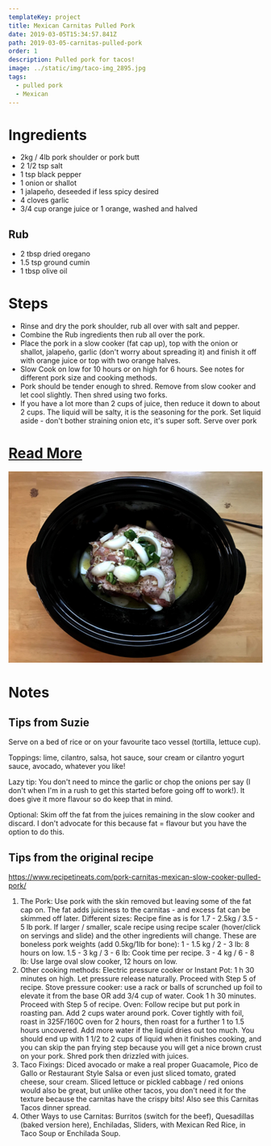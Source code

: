 ```yaml
---
templateKey: project
title: Mexican Carnitas Pulled Pork
date: 2019-03-05T15:34:57.841Z
path: 2019-03-05-carnitas-pulled-pork
order: 1
description: Pulled pork for tacos!
image: ../static/img/taco-img_2895.jpg
tags:
  - pulled pork
  - Mexican
---
```

# Ingredients

* 2kg / 4lb pork shoulder or pork butt
* 2 1/2 tsp salt
* 1 tsp black pepper
* 1 onion or shallot 
* 1 jalapeño, deseeded if less spicy desired
* 4 cloves garlic
* 3/4 cup orange juice or 1 orange, washed and halved

## Rub

* 2 tbsp dried oregano
* 1.5 tsp ground cumin
* 1 tbsp olive oil

# Steps

* Rinse and dry the pork shoulder, rub all over with salt and pepper.
* Combine the Rub ingredients then rub all over the pork.
* Place the pork in a slow cooker (fat cap up), top with the onion or shallot, jalapeño,  garlic (don't worry about spreading it) and finish it off with orange juice or top with two orange halves.
* Slow Cook on low for 10 hours or on high for 6 hours. See notes for different pork size and cooking methods.
* Pork should be tender enough to shred. Remove from slow cooker and let cool slightly. Then shred using two forks.
* If you have a lot more than 2 cups of juice, then reduce it down to about 2 cups. The liquid will be salty, it is the seasoning for the pork. Set liquid aside - don't bother straining onion etc, it's super soft. Serve over pork

# [Read More](https://www.recipetineats.com/pork-carnitas-mexican-slow-cooker-pulled-pork/)

![](/img/taco-img_2891.jpg)

# Notes 

## Tips from Suzie

Serve on a bed of rice or on your favourite taco vessel (tortilla, lettuce cup).

Toppings: lime, cilantro, salsa, hot sauce, sour cream or cilantro yogurt sauce, avocado, whatever you like!

Lazy tip: You don't need to mince the garlic or chop the onions per say (I don't when I'm in a rush to get this started before going off to work!). It does give it more flavour so do keep that in mind.

Optional: Skim off the fat from the juices remaining in the slow cooker and discard. I don't advocate for this because fat = flavour but you have the option to do this.

## Tips from the original recipe

https://www.recipetineats.com/pork-carnitas-mexican-slow-cooker-pulled-pork/

1. The Pork: Use pork with the skin removed but leaving some of the fat cap on. The fat adds juiciness to the carnitas - and excess fat can be skimmed off later.
   Different sizes: Recipe fine as is for 1.7 - 2.5kg / 3.5 - 5 lb pork. If larger / smaller, scale recipe using recipe scaler (hover/click on servings and slide) and the other ingredients will change. These are boneless pork weights (add 0.5kg/1lb for bone):
   1 - 1.5 kg / 2 - 3 lb: 8 hours on low.
   1.5 - 3 kg / 3 - 6 lb: Cook time per recipe.
   3 - 4 kg / 6 - 8 lb: Use large oval slow cooker, 12 hours on low.
2. Other cooking methods:
   Electric pressure cooker or Instant Pot: 1 h 30 minutes on high. Let pressure release naturally. Proceed with Step 5 of recipe.
   Stove pressure cooker: use a rack or balls of scrunched up foil to elevate it from the base OR add 3/4 cup of water. Cook 1 h 30 minutes. Proceed with Step 5 of recipe.
   Oven: Follow recipe but put pork in roasting pan. Add 2 cups water around pork. Cover tightly with foil, roast in 325F/160C oven for 2 hours, then roast for a further 1 to 1.5 hours uncovered. Add more water if the liquid dries out too much. You should end up with 1 1/2 to 2 cups of liquid when it finishes cooking, and you can skip the pan frying step because you will get a nice brown crust on your pork. Shred pork then drizzled with juices.
3. Taco Fixings: Diced avocado or make a real proper Guacamole, Pico de Gallo or Restaurant Style Salsa or even just sliced tomato, grated cheese, sour cream. Sliced lettuce or pickled cabbage / red onions would also be great, but unlike other tacos, you don't need it for the texture because the carnitas have the crispy bits! Also see this Carnitas Tacos dinner spread.
4. Other Ways to use Carnitas: Burritos (switch for the beef), Quesadillas (baked version here), Enchiladas, Sliders, with Mexican Red Rice, in Taco Soup or Enchilada Soup.
